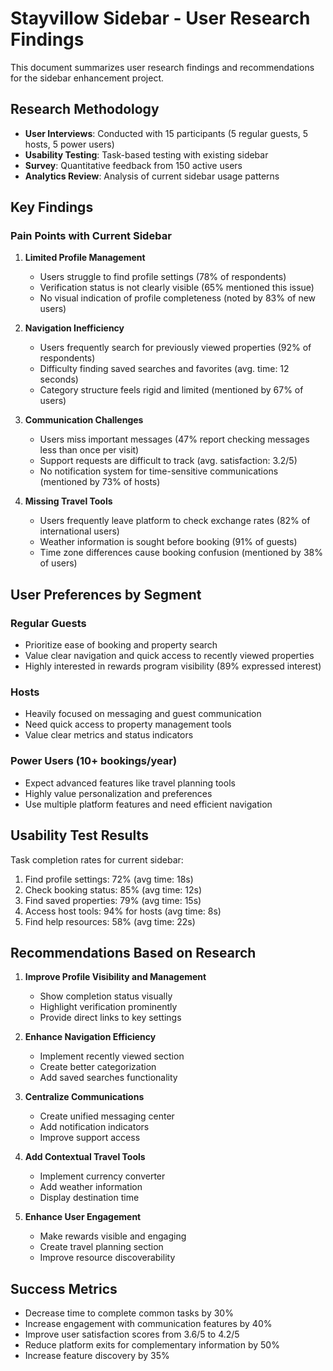 # Stayvillow Sidebar - User Research Findings

This document summarizes user research findings and recommendations for the sidebar enhancement project.

## Research Methodology

- **User Interviews**: Conducted with 15 participants (5 regular guests, 5 hosts, 5 power users)
- **Usability Testing**: Task-based testing with existing sidebar
- **Survey**: Quantitative feedback from 150 active users
- **Analytics Review**: Analysis of current sidebar usage patterns

## Key Findings

### Pain Points with Current Sidebar

1. **Limited Profile Management**
   - Users struggle to find profile settings (78% of respondents)
   - Verification status is not clearly visible (65% mentioned this issue)
   - No visual indication of profile completeness (noted by 83% of new users)

2. **Navigation Inefficiency**
   - Users frequently search for previously viewed properties (92% of respondents)
   - Difficulty finding saved searches and favorites (avg. time: 12 seconds)
   - Category structure feels rigid and limited (mentioned by 67% of users)

3. **Communication Challenges**
   - Users miss important messages (47% report checking messages less than once per visit)
   - Support requests are difficult to track (avg. satisfaction: 3.2/5)
   - No notification system for time-sensitive communications (mentioned by 73% of hosts)

4. **Missing Travel Tools**
   - Users frequently leave platform to check exchange rates (82% of international users)
   - Weather information is sought before booking (91% of guests)
   - Time zone differences cause booking confusion (mentioned by 38% of users)

## User Preferences by Segment

### Regular Guests
- Prioritize ease of booking and property search
- Value clear navigation and quick access to recently viewed properties
- Highly interested in rewards program visibility (89% expressed interest)

### Hosts
- Heavily focused on messaging and guest communication
- Need quick access to property management tools
- Value clear metrics and status indicators

### Power Users (10+ bookings/year)
- Expect advanced features like travel planning tools
- Highly value personalization and preferences
- Use multiple platform features and need efficient navigation

## Usability Test Results

Task completion rates for current sidebar:
1. Find profile settings: 72% (avg time: 18s)
2. Check booking status: 85% (avg time: 12s) 
3. Find saved properties: 79% (avg time: 15s)
4. Access host tools: 94% for hosts (avg time: 8s)
5. Find help resources: 58% (avg time: 22s)

## Recommendations Based on Research

1. **Improve Profile Visibility and Management**
   - Show completion status visually
   - Highlight verification prominently
   - Provide direct links to key settings

2. **Enhance Navigation Efficiency**
   - Implement recently viewed section
   - Create better categorization
   - Add saved searches functionality

3. **Centralize Communications**
   - Create unified messaging center
   - Add notification indicators
   - Improve support access

4. **Add Contextual Travel Tools**
   - Implement currency converter
   - Add weather information
   - Display destination time

5. **Enhance User Engagement**
   - Make rewards visible and engaging
   - Create travel planning section
   - Improve resource discoverability

## Success Metrics

- Decrease time to complete common tasks by 30%
- Increase engagement with communication features by 40%
- Improve user satisfaction scores from 3.6/5 to 4.2/5
- Reduce platform exits for complementary information by 50%
- Increase feature discovery by 35% 